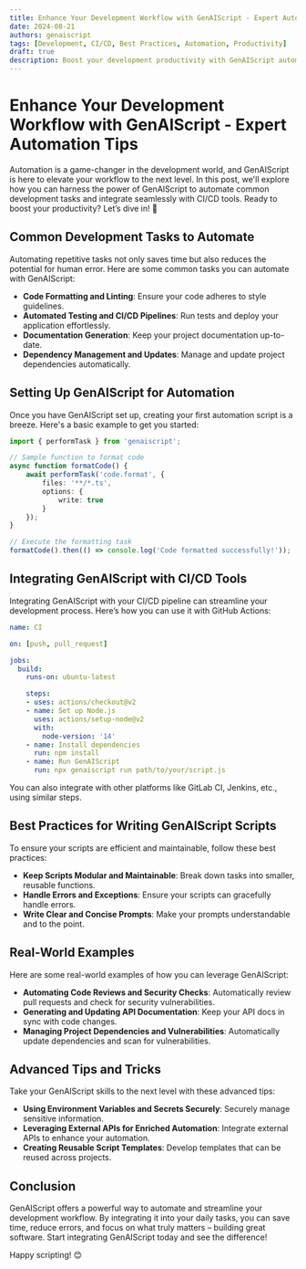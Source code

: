 ```yaml
---
title: Enhance Your Development Workflow with GenAIScript - Expert Automation Tips
date: 2024-08-21
authors: genaiscript
tags: [Development, CI/CD, Best Practices, Automation, Productivity]
draft: true
description: Boost your development productivity with GenAIScript automation, integrating with CI/CD tools and automating common development tasks.
---
```


# Enhance Your Development Workflow with GenAIScript - Expert Automation Tips

Automation is a game-changer in the development world, and GenAIScript is here to elevate your workflow to the next level. In this post, we'll explore how you can harness the power of GenAIScript to automate common development tasks and integrate seamlessly with CI/CD tools. Ready to boost your productivity? Let’s dive in! 🚀

## Common Development Tasks to Automate

Automating repetitive tasks not only saves time but also reduces the potential for human error. Here are some common tasks you can automate with GenAIScript:

- **Code Formatting and Linting**: Ensure your code adheres to style guidelines.
- **Automated Testing and CI/CD Pipelines**: Run tests and deploy your application effortlessly.
- **Documentation Generation**: Keep your project documentation up-to-date.
- **Dependency Management and Updates**: Manage and update project dependencies automatically.

## Setting Up GenAIScript for Automation

Once you have GenAIScript set up, creating your first automation script is a breeze. Here's a basic example to get you started:

```typescript
import { performTask } from 'genaiscript';

// Sample function to format code
async function formatCode() {
    await performTask('code.format', {
        files: '**/*.ts',
        options: {
            write: true
        }
    });
}

// Execute the formatting task
formatCode().then(() => console.log('Code formatted successfully!'));
```

## Integrating GenAIScript with CI/CD Tools

Integrating GenAIScript with your CI/CD pipeline can streamline your development process. Here’s how you can use it with GitHub Actions:

```yaml
name: CI

on: [push, pull_request]

jobs:
  build:
    runs-on: ubuntu-latest

    steps:
    - uses: actions/checkout@v2
    - name: Set up Node.js
      uses: actions/setup-node@v2
      with:
        node-version: '14'
    - name: Install dependencies
      run: npm install
    - name: Run GenAIScript
      run: npx genaiscript run path/to/your/script.js
```

You can also integrate with other platforms like GitLab CI, Jenkins, etc., using similar steps.

## Best Practices for Writing GenAIScript Scripts

To ensure your scripts are efficient and maintainable, follow these best practices:

- **Keep Scripts Modular and Maintainable**: Break down tasks into smaller, reusable functions.
- **Handle Errors and Exceptions**: Ensure your scripts can gracefully handle errors.
- **Write Clear and Concise Prompts**: Make your prompts understandable and to the point.

## Real-World Examples

Here are some real-world examples of how you can leverage GenAIScript:

- **Automating Code Reviews and Security Checks**: Automatically review pull requests and check for security vulnerabilities.
- **Generating and Updating API Documentation**: Keep your API docs in sync with code changes.
- **Managing Project Dependencies and Vulnerabilities**: Automatically update dependencies and scan for vulnerabilities.

## Advanced Tips and Tricks

Take your GenAIScript skills to the next level with these advanced tips:

- **Using Environment Variables and Secrets Securely**: Securely manage sensitive information.
- **Leveraging External APIs for Enriched Automation**: Integrate external APIs to enhance your automation.
- **Creating Reusable Script Templates**: Develop templates that can be reused across projects.

## Conclusion

GenAIScript offers a powerful way to automate and streamline your development workflow. By integrating it into your daily tasks, you can save time, reduce errors, and focus on what truly matters – building great software. Start integrating GenAIScript today and see the difference!

Happy scripting! 😊
